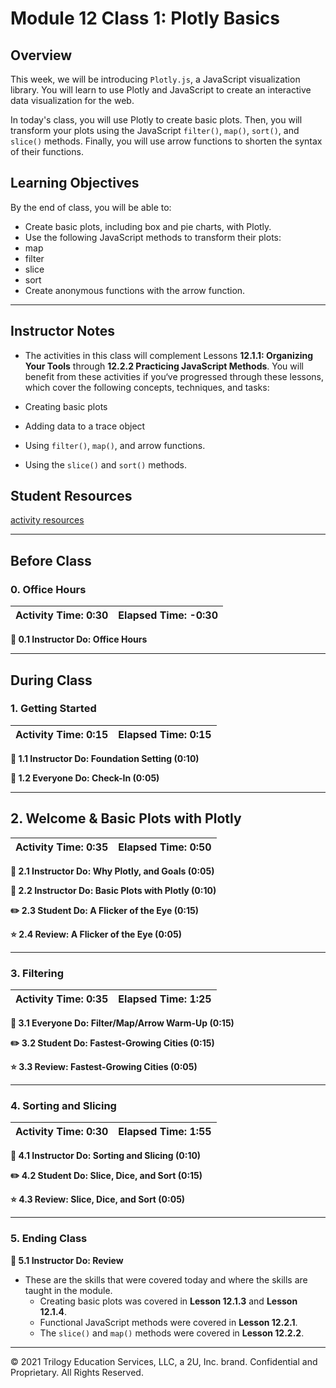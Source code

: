 # Module 12 Class 1: Plotly Basics

## Overview

This week, we will be introducing `Plotly.js`, a JavaScript visualization library. You will learn to use Plotly and JavaScript to create an interactive data visualization for the web.

In today's class, you will use Plotly to create basic plots. Then, you will transform your plots using the JavaScript `filter()`, `map()`, `sort()`, and `slice()` methods. Finally, you will use arrow functions to shorten the syntax of their functions.

## Learning Objectives

By the end of class, you will be able to:

* Create basic plots, including box and pie charts, with Plotly.
* Use the following JavaScript methods to transform their plots:
 * map
 * filter
 * slice
 * sort
* Create anonymous functions with the arrow function.

- - -

## Instructor Notes

* The activities in this class will complement Lessons **12.1.1: Organizing Your Tools** through **12.2.2 Practicing JavaScript Methods**.  You will benefit from these activities if you‘ve progressed through these lessons, which cover the following concepts, techniques, and tasks:

* Creating basic plots
* Adding data to a trace object
* Using `filter()`, `map()`, and arrow functions.
* Using the `slice()` and `sort()` methods.

## Student Resources

[activity resources](https://2u-data-curriculum-team.s3.amazonaws.com/data-viz-online-lesson-plans/12-Lessons/12-1-Student_Resources.zip)

- - -

## Before Class

### 0. Office Hours

| Activity Time: 0:30       |  Elapsed Time:     -0:30  |
|---------------------------|---------------------------|

<strong> 📣 0.1 Instructor Do: Office Hours</strong>

- - -

## During Class

### 1. Getting Started

| Activity Time:       0:15 |  Elapsed Time:      0:15  |
|---------------------------|---------------------------|

<strong>📣 1.1 Instructor Do: Foundation Setting (0:10)</strong>

<strong>🎉  1.2 Everyone Do: Check-In (0:05)</strong>

- - -

## 2. Welcome & Basic Plots with Plotly

| Activity Time:       0:35 |  Elapsed Time:      0:50  |
|---------------------------|---------------------------|

<strong>📣 2.1 Instructor Do: Why Plotly, and Goals (0:05)</strong>

<strong>📣 2.2 Instructor Do: Basic Plots with Plotly (0:10)</strong>

<strong>✏️  2.3 Student Do: A Flicker of the Eye (0:15)</strong>

<strong>⭐ 2.4 Review: A Flicker of the Eye (0:05)</strong>

- - -

### 3. Filtering

| Activity Time:       0:35 |  Elapsed Time:      1:25  |
|---------------------------|---------------------------|

<strong>📣 3.1 Everyone Do: Filter/Map/Arrow Warm-Up (0:15)</strong>

<strong>✏️ 3.2 Student Do: Fastest-Growing Cities (0:15)</strong>

<strong>⭐ 3.3 Review: Fastest-Growing Cities (0:05)</strong>

- - -

### 4. Sorting and Slicing

| Activity Time:       0:30 |  Elapsed Time:      1:55  |
|---------------------------|---------------------------|

<strong>📣 4.1 Instructor Do: Sorting and Slicing (0:10)</strong>

<strong>✏️ 4.2 Student Do: Slice, Dice, and Sort (0:15)</strong>

<strong>⭐ 4.3 Review: Slice, Dice, and Sort (0:05)</strong>

- - -

### 5. Ending Class

<strong>📣  5.1 Instructor Do: Review </strong>

* These are the skills that were covered today and where the skills are taught in the module.
  * Creating basic plots was covered in **Lesson 12.1.3** and **Lesson 12.1.4**.
  * Functional JavaScript methods were covered in **Lesson 12.2.1**.
  * The `slice()` and `map()` methods were covered in **Lesson 12.2.2**.

---

© 2021 Trilogy Education Services, LLC, a 2U, Inc. brand.  Confidential and Proprietary.  All Rights Reserved.
